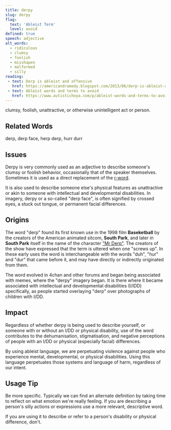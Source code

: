 ```yaml
---
title: derpy
slug: derpy
flag:
  text: 'Ableist Term'
  level: avoid
defined: true
speech: adjective
alt_words:
  - ridiculous
  - clumsy
  - foolish
  - misshapen
  - malformed
  - silly
reading:
 - text: Derp is ableist and offensive
   href: https://americandramedy.blogspot.com/2013/06/derp-is-ableist-and-offensive-stop.html
 - text: Ableist words and terms to avoid
   href: https://www.autistichoya.com/p/ableist-words-and-terms-to-avoid.html
---
```


clumsy, foolish, unattractive, or otherwise unintelligent act or person.

## Related Words

derp, derp face, herp derp, hurr durr

## Issues

Derpy is very commonly used as an adjective to describe someone's clumsy or foolish behavior, occasionally that of the speaker themselves. Sometimes it is used as a direct replacement of the [r-word](https://www.selfdefined.app/definitions/r-word/).

It is also used to describe someone else's physical features as unattractive or akin to someone with intellectual and developmental disabilities. In imagery, derpy or a so-called "derp face", is often signified by crossed eyes, a stuck out tongue, or permanent facial differences. 

## Origins

The word "derp" found its first known use in the 1998 film __Baseketball__ by the creators of the American animated sitcom, __South Park__, and later in __South Park__ itself in the name of the character ["Mr Derp"](https://southpark.fandom.com/wiki/Mr._Derp). The creators of the show have expressed that the term is uttered when one "screws up". In these early uses the word is interchangeable with the words "duh", "hur" and "dur" that came before it, and may have directly or indirectly originated from them.

The word evolved in 4chan and other forums and began being associated with memes, where the "derpy" imagery began. It is there where it became associated with intellectual and developmental disabilities (I/IDD) specifically, as people started overlaying "derp" over photographs of children with I/DD.

## Impact

Regardless of whether derpy is being used to describe yourself, or someone with or without an I/DD or physical disability, use of the word contributes to the dehumanisation, stigmatisation, and negative perceptions of people with an I/DD or physical (especially facial) differences.

By using ableist language, we are perpetuating violence against people who experience mental, developmental, or physical disabilities. Using this language perpetuates those systems and language of harm, regardless of our intent.

## Usage Tip

Be more specific. Typically we can find an alternate definition by taking time to reflect on what emotion we're really feeling. If you are describing a person's silly actions or expressions use a more relevant, descriptive word.

If you are using it to describe or refer to a person's disability or physical difference, don't.
